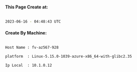 
   
#### This Page Create at:

```bash

2023-06-16 - 04:48:43 UTC

```

#### Create By Machine:

```bash

Host Name : fv-az567-928

platform  : Linux-5.15.0-1039-azure-x86_64-with-glibc2.35

Ip Local  : 10.1.0.12

```

